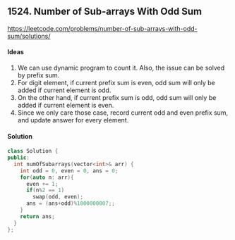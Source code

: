 ## 1524. Number of Sub-arrays With Odd Sum


https://leetcode.com/problems/number-of-sub-arrays-with-odd-sum/solutions/


#### Ideas
1. We can use dynamic program to count it. Also, the issue can be solved by prefix sum.
2. For digit element, if current prefix sum is even, odd sum will only be added if current element is odd.
3. On the other hand, if current prefix sum is odd, odd sum will only be added if current element is even.
4. Since we only care those case, record current odd and even prefix sum, and update answer for every element.

#### Solution
```C++
class Solution {
public:
  int numOfSubarrays(vector<int>& arr) {
    int odd = 0, even = 0, ans = 0;      
    for(auto n: arr){
      even += 1;
      if(n%2 == 1)
        swap(odd, even);
      ans = (ans+odd)%1000000007;;
    }
    return ans;
  }
};
```